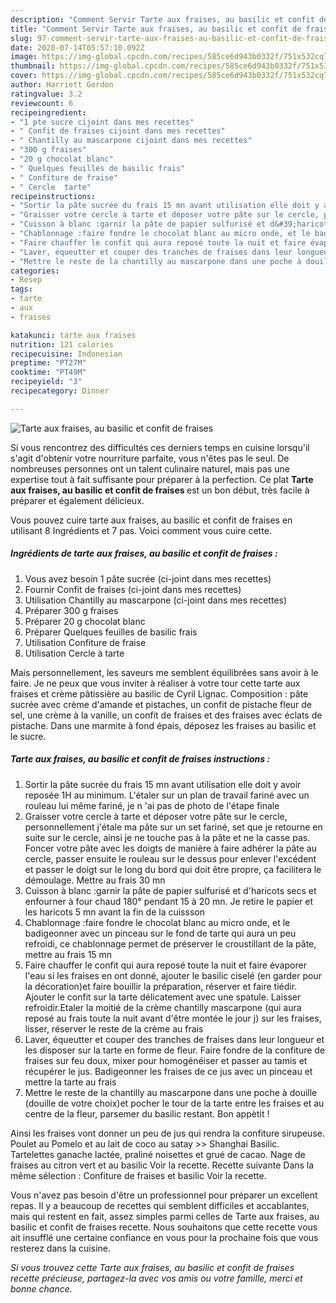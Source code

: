 ```yaml
---
description: "Comment Servir Tarte aux fraises, au basilic et confit de fraises"
title: "Comment Servir Tarte aux fraises, au basilic et confit de fraises"
slug: 97-comment-servir-tarte-aux-fraises-au-basilic-et-confit-de-fraises
date: 2020-07-14T05:57:10.092Z
image: https://img-global.cpcdn.com/recipes/585ce6d943b0332f/751x532cq70/tarte-aux-fraises-au-basilic-et-confit-de-fraises-photo-principale-de-la-recette.jpg
thumbnail: https://img-global.cpcdn.com/recipes/585ce6d943b0332f/751x532cq70/tarte-aux-fraises-au-basilic-et-confit-de-fraises-photo-principale-de-la-recette.jpg
cover: https://img-global.cpcdn.com/recipes/585ce6d943b0332f/751x532cq70/tarte-aux-fraises-au-basilic-et-confit-de-fraises-photo-principale-de-la-recette.jpg
author: Harriett Gordon
ratingvalue: 3.2
reviewcount: 6
recipeingredient:
- "1 pte sucre cijoint dans mes recettes"
- " Confit de fraises cijoint dans mes recettes"
- " Chantilly au mascarpone cijoint dans mes recettes"
- "300 g fraises"
- "20 g chocolat blanc"
- " Quelques feuilles de basilic frais"
- " Confiture de fraise"
- " Cercle  tarte"
recipeinstructions:
- "Sortir la pâte sucrée du frais 15 mn avant utilisation elle doit y avoir reposée 1H au minimum. L&#39;étaler sur un plan de travail fariné avec un rouleau lui même fariné, je n &#39;ai pas de photo de l&#39;étape finale"
- "Graisser votre cercle à tarte et déposer votre pâte sur le cercle, personnellement j&#39;étale ma pâte sur un set fariné, set que je retourne en suite sur le cercle, ainsi je ne touche pas à la pâte et ne la casse pas. Foncer votre pâte avec les doigts de manière à faire adhérer la pâte au cercle, passer ensuite le rouleau sur le dessus pour enlever l&#39;excédent et passer le doigt sur le long du bord qui doit être propre, ça facilitera le démoulage. Mettre au frais 30 mn"
- "Cuisson à blanc :garnir la pâte de papier sulfurisé et d&#39;haricots secs et enfourner à four chaud 180° pendant 15 à 20 mn. Je retire le papier et les haricots 5 mn avant la fin de la cuissson"
- "Chablonnage :faire fondre le chocolat blanc au micro onde, et le badigeonner avec un pinceau sur le fond de tarte qui aura un peu refroidi, ce chablonnage permet de préserver le croustillant de la pâte, mettre au frais 15 mn"
- "Faire chauffer le confit qui aura reposé toute la nuit et faire évaporer l&#39;eau si les fraises en ont donné, ajouter le basilic ciselé (en garder pour la décoration)et faire bouillir la préparation, réserver et faire tiédir. Ajouter le confit sur la tarte délicatement avec une spatule. Laisser refroidir.Etaler la moitié de la crème chantilly mascarpone (qui aura reposé au frais toute la nuit avant d&#39;être montée le jour j) sur les fraises, lisser, réserver le reste de la crème au frais"
- "Laver, équeutter et couper des tranches de fraises dans leur longueur et les disposer sur la tarte en forme de fleur. Faire fondre de la confiture de fraises sur feu doux, mixer pour homogénéiser et passer au tamis et récupérer le jus. Badigeonner les fraises de ce jus avec un pinceau et mettre la tarte au frais"
- "Mettre le reste de la chantilly au mascarpone dans une poche à douille (douille de votre choix)et pocher le tour de la tarte entre les fraises et au centre de la fleur, parsemer du basilic restant. Bon appètit !"
categories:
- Resep
tags:
- tarte
- aux
- fraises

katakunci: tarte aux fraises 
nutrition: 121 calories
recipecuisine: Indonesian
preptime: "PT27M"
cooktime: "PT49M"
recipeyield: "3"
recipecategory: Dinner

---
```



![Tarte aux fraises, au basilic et confit de fraises](https://img-global.cpcdn.com/recipes/585ce6d943b0332f/751x532cq70/tarte-aux-fraises-au-basilic-et-confit-de-fraises-photo-principale-de-la-recette.jpg)

Si vous rencontrez des difficultés ces derniers temps en cuisine lorsqu'il s'agit d'obtenir votre nourriture parfaite, vous n'êtes pas le seul. De nombreuses personnes ont un talent culinaire naturel, mais pas une expertise tout à fait suffisante pour préparer à la perfection. Ce plat <strong> Tarte aux fraises, au basilic et confit de fraises </strong> est un bon début, très facile à préparer et également délicieux.

<!--inarticleads1-->

Vous pouvez cuire tarte aux fraises, au basilic et confit de fraises en utilisant 8 Ingrédients et 7 pas. Voici comment vous cuire cette.

##### Ingrédients de tarte aux fraises, au basilic et confit de fraises :

1. Vous avez besoin 1 pâte sucrée (ci-joint dans mes recettes)
1. Fournir  Confit de fraises (ci-joint dans mes recettes)
1. Utilisation  Chantilly au mascarpone (ci-joint dans mes recettes)
1. Préparer 300 g fraises
1. Préparer 20 g chocolat blanc
1. Préparer  Quelques feuilles de basilic frais
1. Utilisation  Confiture de fraise
1. Utilisation  Cercle à tarte


Mais personnellement, les saveurs me semblent équilibrées sans avoir à le faire. Je ne peux que vous inviter à réaliser à votre tour cette tarte aux fraises et crème pâtissière au basilic de Cyril Lignac. Composition : pâte sucrée avec crème d&#39;amande et pistaches, un confit de pistache fleur de sel, une crème à la vanille, un confit de fraises et des fraises avec éclats de pistache. Dans une marmite à fond épais, déposez les fraises au basilic et le sucre. 

<!--inarticleads2-->

##### Tarte aux fraises, au basilic et confit de fraises instructions :

1. Sortir la pâte sucrée du frais 15 mn avant utilisation elle doit y avoir reposée 1H au minimum. L&#39;étaler sur un plan de travail fariné avec un rouleau lui même fariné, je n &#39;ai pas de photo de l&#39;étape finale
1. Graisser votre cercle à tarte et déposer votre pâte sur le cercle, personnellement j&#39;étale ma pâte sur un set fariné, set que je retourne en suite sur le cercle, ainsi je ne touche pas à la pâte et ne la casse pas. Foncer votre pâte avec les doigts de manière à faire adhérer la pâte au cercle, passer ensuite le rouleau sur le dessus pour enlever l&#39;excédent et passer le doigt sur le long du bord qui doit être propre, ça facilitera le démoulage. Mettre au frais 30 mn
1. Cuisson à blanc :garnir la pâte de papier sulfurisé et d&#39;haricots secs et enfourner à four chaud 180° pendant 15 à 20 mn. Je retire le papier et les haricots 5 mn avant la fin de la cuissson
1. Chablonnage :faire fondre le chocolat blanc au micro onde, et le badigeonner avec un pinceau sur le fond de tarte qui aura un peu refroidi, ce chablonnage permet de préserver le croustillant de la pâte, mettre au frais 15 mn
1. Faire chauffer le confit qui aura reposé toute la nuit et faire évaporer l&#39;eau si les fraises en ont donné, ajouter le basilic ciselé (en garder pour la décoration)et faire bouillir la préparation, réserver et faire tiédir. Ajouter le confit sur la tarte délicatement avec une spatule. Laisser refroidir.Etaler la moitié de la crème chantilly mascarpone (qui aura reposé au frais toute la nuit avant d&#39;être montée le jour j) sur les fraises, lisser, réserver le reste de la crème au frais
1. Laver, équeutter et couper des tranches de fraises dans leur longueur et les disposer sur la tarte en forme de fleur. Faire fondre de la confiture de fraises sur feu doux, mixer pour homogénéiser et passer au tamis et récupérer le jus. Badigeonner les fraises de ce jus avec un pinceau et mettre la tarte au frais
1. Mettre le reste de la chantilly au mascarpone dans une poche à douille (douille de votre choix)et pocher le tour de la tarte entre les fraises et au centre de la fleur, parsemer du basilic restant. Bon appètit !


Ainsi les fraises vont donner un peu de jus qui rendra la confiture sirupeuse. Poulet au Pomelo et au lait de coco au satay &gt;&gt; Shanghai Basilic. Tartelettes ganache lactée, praliné noisettes et grué de cacao. Nage de fraises au citron vert et au basilic Voir la recette. Recette suivante Dans la même sélection : Confiture de fraises et basilic Voir la recette. 

<!--inarticleads1-->

<p>
Vous n'avez pas besoin d'être un professionnel pour préparer un excellent repas. Il y a beaucoup de recettes qui semblent difficiles et accablantes, mais qui restent en fait, assez simples parmi celles de Tarte aux fraises, au basilic et confit de fraises recette. Nous souhaitons que cette recette vous ait insufflé une certaine confiance en vous pour la prochaine fois que vous resterez dans la cuisine.
</p>

<p>
<i>Si vous trouvez cette Tarte aux fraises, au basilic et confit de fraises recette précieuse, partagez-la avec vos amis ou votre famille, merci et bonne chance.</i>
</p>
